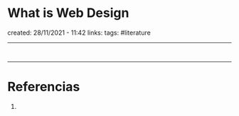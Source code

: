# What is Web Design
created: 28/11/2021 - 11:42
links:
tags: #literature

---

````


````

---

# Referencias
1. 